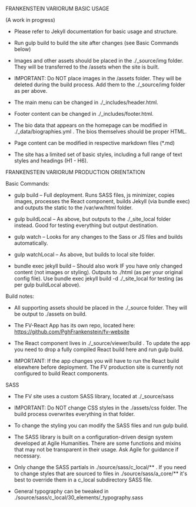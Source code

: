 FRANKENSTEIN VARIORUM BASIC USAGE

(A work in progress)

+ Please refer to Jekyll documentation for basic usage and structure.

+ Run gulp build to build the site after changes (see Basic Commands below)

+ Images and other assets should be placed in the ./_source/img folder. They will be transferred to the /assets when the site is built.

+ IMPORTANT: Do NOT place images in the /assets folder. They will be deleted during the build process. Add them to the ./_source/img folder as per above.

+ The main menu can be changed in ./_includes/header.html.

+ Footer content can be changed in ./_includes/footer.html.

+ The bio data that appears on the homepage can be modified in ./_data/biographies.yml . The bios themselves should be proper HTML.

+ Page content can be modified in respective markdown files (*.md)

+ The site has a limited set of basic styles, including a full range of text styles and headings (H1 - H6). 


FRANKENSTEIN VARIORUM PRODUCTION ORIENTATION

Basic Commands:

+ gulp build – Full deployment. Runs SASS files, js minimizer, copies images, processes the React component, builds Jekyll (via bundle exec) and outputs the static to the /var/ww/html folder.

+ gulp buildLocal – As above, but outputs to the ./_site_local folder instead. Good for testing everything but output destination.

+ gulp watch – Looks for any changes to the Sass or JS files and builds automatically.

+ gulp watchLocal – As above, but builds to local site folder.

+ bundle exec jekyll build – Should also work IF you have only changed content (not images or styling). Outputs to ./html (as per your original config file). Use bundle exec jekyll build -d ./_site_local for testing (as per gulp buildLocal above).


Build notes:

+ All supporting assets should be placed in the ./_source folder. They will be output to ./assets on build.

+ The FV-React App has its own repo, located here: https://github.com/PghFrankenstein/fv-website

+ The React component lives in ./_source/viewer/build . To update the app you need to drop a fully compiled React build here and run gulp build. 

+ IMPORTANT: If the app changes you will have to run the React build elsewhere before deployment. The FV production site is currently not configured to build React components.


SASS

+ The FV site uses a custom SASS library, located at ./_source/sass

+ IMPORTANT: Do NOT change CSS styles in the ./assets/css folder. The build process overwrites everything in that folder.

+ To change the styling you can modify the SASS files and run gulp build.

+ The SASS library is built on a configuration-driven design system developed at Agile Humanities. There are some functions and mixins that may not be transparent in their usage. Ask Agile for guidance if necessary.

+ Only change the SASS partials in ./source/sass/c_local/** . If you need to change styles that are sourced to files in ./source/sass/a_core/** it's best to override them in a c_local subdirectory SASS file.

+ General typography can be tweaked in ./source/sass/c_local/30_elements/_typography.sass
